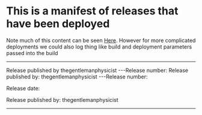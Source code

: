 # This is a manifest of releases that have been deployed

Note much of this content can be seen [Here](https://github.com/thegentlemanphysicist/code_challenge_2021/releases).  However for more complicated deployments we could also log thing like build and deployment parameters passed into the build

---
Release published by  thegentlemanphysicist
---Release number: 
Release published by:  thegentlemanphysicist
---Release number: 

Release date: 

Release published by:  thegentlemanphysicist

---